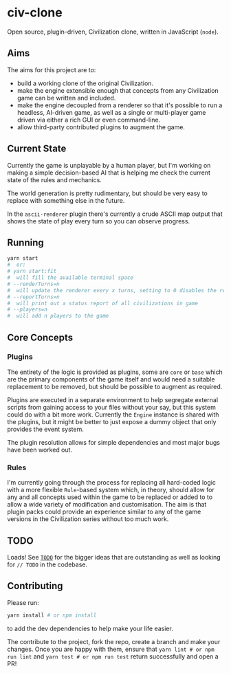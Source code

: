 # civ-clone

Open source, plugin-driven, Civilization clone, written in JavaScript (`node`).

## Aims

The aims for this project are to:

- build a working clone of the original Civilization.
- make the engine extensible enough that concepts from any Civilization game can be written and included.
- make the engine decoupled from a renderer so that it's possible to run a headless, AI-driven game, as well as a single
  or multi-player game driven via either a rich GUI or even command-line.
- allow third-party contributed plugins to augment the game.

## Current State

Currently the game is unplayable by a human player, but I'm working on making a simple decision-based AI that is helping
me check the current state of the rules and mechanics.

The world generation is pretty rudimentary, but should be very easy to replace with something else in the future.

In the `ascii-renderer` plugin there's currently a crude ASCII map output that shows the state of play every turn so you
can observe progress.

## Running

```sh
yarn start
#  or:
# yarn start:fit
#  will fill the available terminal space
# --renderTurns=n
#  will update the renderer every x turns, setting to 0 disables the renderer and produces text based output instead
# --reportTurns=n 
#  will print out a status report of all civilizations in game
# --players=n
#  will add n players to the game
```

## Core Concepts

### Plugins

The entirety of the logic is provided as plugins, some are `core` or `base` which are the primary components of the game
itself and would need a suitable replacement to be removed, but should be possible to augment as required.

Plugins are executed in a separate environment to help segregate external scripts from gaining access to your files
without your say, but this system could do with a bit more work. Currently the `Engine` instance is shared with the
plugins, but it might be better to just expose a dummy object that only provides the event system.

The plugin resolution allows for simple dependencies and most major bugs have been worked out.

### Rules

I'm currently going through the process for replacing all hard-coded logic with a more flexible `Rule`-based system
which, in theory, should allow for any and all concepts used within the game to be replaced or added to to allow a wide
variety of modification and customisation. The aim is that plugin packs could provide an experience similar to any of
the game versions in the Civilization series without too much work.

## TODO

Loads! See [`TODO`](./TODO) for the bigger ideas that are outstanding as well as looking for `// TODO` in the
codebase.

## Contributing

Please run:

```sh
yarn install # or npm install
```

to add the dev dependencies to help make your life easier.

The contribute to the project, fork the repo, create a branch and make your changes. Once you are happy with them,
ensure that `yarn lint # or npm run lint` and `yarn test # or npm run test` return successfully and open a PR!
